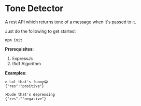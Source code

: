 # Tone Detector
A rest API which returns tone of a message when it's passed to it.

Just do the following to get started:
```
npm init
```

**Prerequisites:**
1. ExpressJs 
2. tfidf Algorithm

**Examples:**
```
> Lol that's funny😂
{"res":"positive"}

>Dude that's depressing
{"res":""negative"}
```





